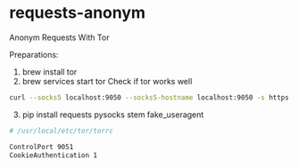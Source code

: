 # requests-anonym
Anonym Requests With Tor


Preparations:

1)  brew install tor
2)  brew services start tor
Check if tor works well
```bash
curl --socks5 localhost:9050 --socks5-hostname localhost:9050 -s https://check.torproject.org/ | cat | grep -m 1 Congratulations | xargs
```
3) pip install requests pysocks stem fake_useragent
```bash
# /usr/local/etc/tor/torrc

ControlPort 9051
CookieAuthentication 1
```
